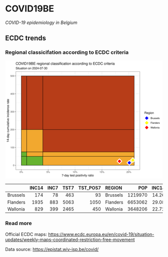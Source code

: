 
# COVID19BE

*COVID-19 epidemiology in Belgium*

## ECDC trends

### Regional classicifation according to ECDC criteria

![](COVID9BE-ecdc-trend.png)

|          | INC14 | INC7 | TST7 | TST\_POS7 | REGION   |     POP | INC14\_RT |       PR7 |          GR |
| :------- | ----: | ---: | ---: | --------: | :------- | ------: | --------: | --------: | ----------: |
| Brussels |   174 |   78 |  463 |        93 | Brussels | 1219970 |  14.26265 | 0.2008639 | \-0.1875000 |
| Flanders |  1935 |  883 | 5063 |      1050 | Flanders | 6653062 |  29.08435 | 0.2073869 | \-0.1606464 |
| Wallonia |   829 |  399 | 2465 |       450 | Wallonia | 3648206 |  22.72350 | 0.1825558 | \-0.0720930 |

### Read more

Official ECDC maps:
<https://www.ecdc.europa.eu/en/covid-19/situation-updates/weekly-maps-coordinated-restriction-free-movement>

Data source: <https://epistat.wiv-isp.be/covid/>
